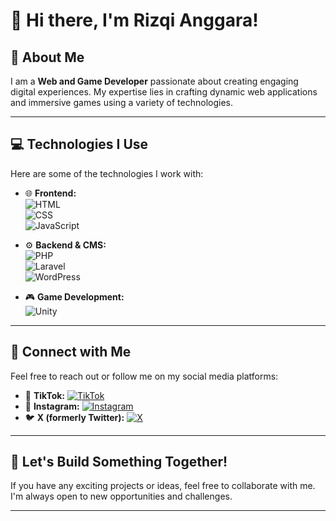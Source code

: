 # 👋 Hi there, I'm Rizqi Anggara!

## 🚀 About Me
I am a **Web and Game Developer** passionate about creating engaging digital experiences. My expertise lies in crafting dynamic web applications and immersive games using a variety of technologies.

---

## 💻 Technologies I Use

Here are some of the technologies I work with:

- 🌐 **Frontend:**  
  ![HTML](https://img.shields.io/badge/HTML5-E34F26?style=for-the-badge&logo=html5&logoColor=white)  
  ![CSS](https://img.shields.io/badge/CSS3-1572B6?style=for-the-badge&logo=css3&logoColor=white)  
  ![JavaScript](https://img.shields.io/badge/JavaScript-F7DF1E?style=for-the-badge&logo=javascript&logoColor=black)

- ⚙️ **Backend & CMS:**  
  ![PHP](https://img.shields.io/badge/PHP-777BB4?style=for-the-badge&logo=php&logoColor=white)  
  ![Laravel](https://img.shields.io/badge/Laravel-FF2D20?style=for-the-badge&logo=laravel&logoColor=white)  
  ![WordPress](https://img.shields.io/badge/WordPress-21759B?style=for-the-badge&logo=wordpress&logoColor=white)

- 🎮 **Game Development:**  
  ![Unity](https://img.shields.io/badge/Unity-100000?style=for-the-badge&logo=unity&logoColor=white)

---

## 🔗 Connect with Me

Feel free to reach out or follow me on my social media platforms:

- 🎥 **TikTok:** [![TikTok](https://img.shields.io/badge/TikTok-black?style=for-the-badge&logo=tiktok&logoColor=white)](https://www.tiktok.com/@thisiscoldman)  
- 📸 **Instagram:** [![Instagram](https://img.shields.io/badge/Instagram-E4405F?style=for-the-badge&logo=instagram&logoColor=white)](https://www.instagram.com/rizzz_anggara)  
- 🐦 **X (formerly Twitter):** [![X](https://img.shields.io/badge/X-1DA1F2?style=for-the-badge&logo=x&logoColor=white)](https://x.com/ItsKingAnggara)

---

## 🌟 Let's Build Something Together!

If you have any exciting projects or ideas, feel free to collaborate with me. I'm always open to new opportunities and challenges.

---
